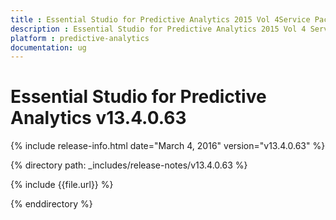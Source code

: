 ```yaml
---
title : Essential Studio for Predictive Analytics 2015 Vol 4Service Pack 2 Release Notes
description : Essential Studio for Predictive Analytics 2015 Vol 4 Service Pack 2 Release Notes
platform : predictive-analytics
documentation: ug
---
```


# Essential Studio for Predictive Analytics v13.4.0.63

{% include release-info.html date="March 4, 2016" version="v13.4.0.63" %} 

{% directory path: _includes/release-notes/v13.4.0.63 %}

{% include {{file.url}} %}

{% enddirectory %}